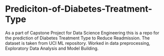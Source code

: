# Prediciton-of-Diabetes-Treatment-Type
As a part of Capstone Project for Data Science Engineering this is a repo for the prediction of Diabetes Treatment Type to Reduce Readmission. The dataset is taken from UCI ML repository. Worked in data preprocessing, Exploratory Data Analysis and Model Building.
